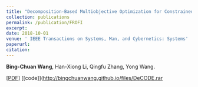 ```yaml
---
title: "Decomposition-Based Multiobjective Optimization for Constrained Evolutionary Optimization"
collection: publications
permalink: /publication/FROFI
excerpt: 
date: 2018-10-01
venue: ' IEEE Transactions on Systems, Man, and Cybernetics: Systems'
paperurl: 
citation: 
---
```

__Bing-Chuan Wang__, Han-Xiong Li, Qingfu Zhang, Yong Wang.

[\[PDF\]](http://bingchuanwang.github.io/files/DeCODE.pdf) [\[code\]](http://bingchuanwang.github.io/files/DeCODE.rar
